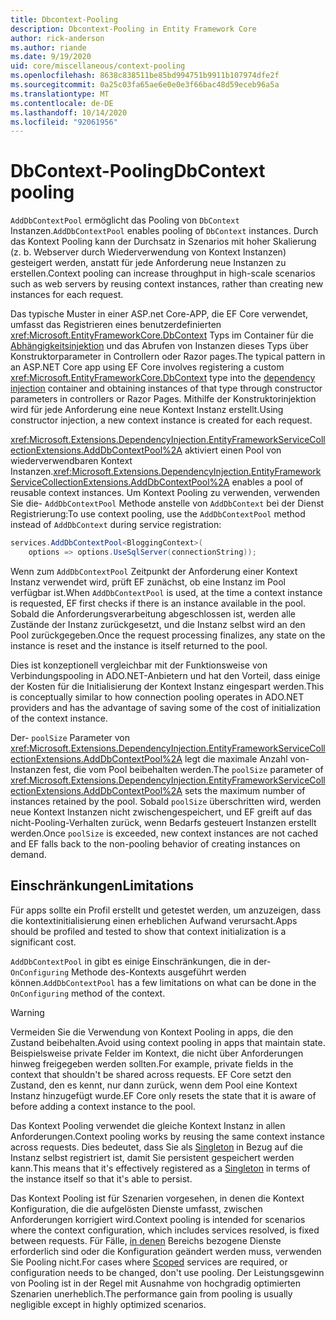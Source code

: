```yaml
---
title: Dbcontext-Pooling
description: Dbcontext-Pooling in Entity Framework Core
author: rick-anderson
ms.author: riande
ms.date: 9/19/2020
uid: core/miscellaneous/context-pooling
ms.openlocfilehash: 8638c838511be85bd994751b9911b107974dfe2f
ms.sourcegitcommit: 0a25c03fa65ae6e0e0e3f66bac48d59eceb96a5a
ms.translationtype: MT
ms.contentlocale: de-DE
ms.lasthandoff: 10/14/2020
ms.locfileid: "92061956"
---
```

# <a name="dbcontext-pooling"></a><span data-ttu-id="54998-103">DbContext-Pooling</span><span class="sxs-lookup"><span data-stu-id="54998-103">DbContext pooling</span></span>

<span data-ttu-id="54998-104">`AddDbContextPool` ermöglicht das Pooling von `DbContext` Instanzen.</span><span class="sxs-lookup"><span data-stu-id="54998-104">`AddDbContextPool` enables pooling of `DbContext` instances.</span></span> <span data-ttu-id="54998-105">Durch das Kontext Pooling kann der Durchsatz in Szenarios mit hoher Skalierung (z. b. Webserver durch Wiederverwendung von Kontext Instanzen) gesteigert werden, anstatt für jede Anforderung neue Instanzen zu erstellen.</span><span class="sxs-lookup"><span data-stu-id="54998-105">Context pooling can increase throughput in high-scale scenarios such as web servers by reusing context instances, rather than creating new instances for each request.</span></span>

<span data-ttu-id="54998-106">Das typische Muster in einer ASP.net Core-APP, die EF Core verwendet, umfasst das Registrieren eines benutzerdefinierten <xref:Microsoft.EntityFrameworkCore.DbContext> Typs im Container für die [Abhängigkeitsinjektion](/aspnet/core/fundamentals/dependency-injection) und das Abrufen von Instanzen dieses Typs über Konstruktorparameter in Controllern oder Razor pages.</span><span class="sxs-lookup"><span data-stu-id="54998-106">The typical pattern in an ASP.NET Core app using EF Core involves registering a custom <xref:Microsoft.EntityFrameworkCore.DbContext> type into the [dependency injection](/aspnet/core/fundamentals/dependency-injection) container and obtaining instances of that type through constructor parameters in controllers or Razor Pages.</span></span> <span data-ttu-id="54998-107">Mithilfe der Konstruktorinjektion wird für jede Anforderung eine neue Kontext Instanz erstellt.</span><span class="sxs-lookup"><span data-stu-id="54998-107">Using constructor injection, a new context instance is created for each request.</span></span>

<span data-ttu-id="54998-108"><xref:Microsoft.Extensions.DependencyInjection.EntityFrameworkServiceCollectionExtensions.AddDbContextPool%2A> aktiviert einen Pool von wiederverwendbaren Kontext Instanzen.</span><span class="sxs-lookup"><span data-stu-id="54998-108"><xref:Microsoft.Extensions.DependencyInjection.EntityFrameworkServiceCollectionExtensions.AddDbContextPool%2A> enables a pool of reusable context instances.</span></span> <span data-ttu-id="54998-109">Um Kontext Pooling zu verwenden, verwenden Sie die- `AddDbContextPool` Methode anstelle von `AddDbContext` bei der Dienst Registrierung:</span><span class="sxs-lookup"><span data-stu-id="54998-109">To use context pooling, use the `AddDbContextPool` method instead of `AddDbContext` during service registration:</span></span>

```csharp
services.AddDbContextPool<BloggingContext>(
    options => options.UseSqlServer(connectionString));
```

<span data-ttu-id="54998-110">Wenn zum `AddDbContextPool` Zeitpunkt der Anforderung einer Kontext Instanz verwendet wird, prüft EF zunächst, ob eine Instanz im Pool verfügbar ist.</span><span class="sxs-lookup"><span data-stu-id="54998-110">When `AddDbContextPool` is used, at the time a context instance is requested, EF first checks if there is an instance available in the pool.</span></span> <span data-ttu-id="54998-111">Sobald die Anforderungsverarbeitung abgeschlossen ist, werden alle Zustände der Instanz zurückgesetzt, und die Instanz selbst wird an den Pool zurückgegeben.</span><span class="sxs-lookup"><span data-stu-id="54998-111">Once the request processing finalizes, any state on the instance is reset and the instance is itself returned to the pool.</span></span>

<span data-ttu-id="54998-112">Dies ist konzeptionell vergleichbar mit der Funktionsweise von Verbindungspooling in ADO.NET-Anbietern und hat den Vorteil, dass einige der Kosten für die Initialisierung der Kontext Instanz eingespart werden.</span><span class="sxs-lookup"><span data-stu-id="54998-112">This is conceptually similar to how connection pooling operates in ADO.NET providers and has the advantage of saving some of the cost of initialization of the context instance.</span></span>

<span data-ttu-id="54998-113">Der- `poolSize` Parameter von <xref:Microsoft.Extensions.DependencyInjection.EntityFrameworkServiceCollectionExtensions.AddDbContextPool%2A> legt die maximale Anzahl von-Instanzen fest, die vom Pool beibehalten werden.</span><span class="sxs-lookup"><span data-stu-id="54998-113">The `poolSize` parameter of <xref:Microsoft.Extensions.DependencyInjection.EntityFrameworkServiceCollectionExtensions.AddDbContextPool%2A> sets the maximum number of instances retained by the pool.</span></span> <span data-ttu-id="54998-114">Sobald `poolSize` überschritten wird, werden neue Kontext Instanzen nicht zwischengespeichert, und EF greift auf das nicht-Pooling-Verhalten zurück, wenn Bedarfs gesteuert Instanzen erstellt werden.</span><span class="sxs-lookup"><span data-stu-id="54998-114">Once `poolSize` is exceeded, new context instances are not cached and  EF falls back to the non-pooling behavior of creating instances on demand.</span></span>

## <a name="limitations"></a><span data-ttu-id="54998-115">Einschränkungen</span><span class="sxs-lookup"><span data-stu-id="54998-115">Limitations</span></span>

<span data-ttu-id="54998-116">Für apps sollte ein Profil erstellt und getestet werden, um anzuzeigen, dass die kontextinitialisierung einen erheblichen Aufwand verursacht.</span><span class="sxs-lookup"><span data-stu-id="54998-116">Apps should be profiled and tested to show that context initialization is a significant cost.</span></span>

<span data-ttu-id="54998-117">`AddDbContextPool` in gibt es einige Einschränkungen, die in der- `OnConfiguring` Methode des-Kontexts ausgeführt werden können.</span><span class="sxs-lookup"><span data-stu-id="54998-117">`AddDbContextPool` has a few limitations on what can be done in the `OnConfiguring` method of the context.</span></span>

> [!WARNING]
> <span data-ttu-id="54998-118">Vermeiden Sie die Verwendung von Kontext Pooling in apps, die den Zustand beibehalten.</span><span class="sxs-lookup"><span data-stu-id="54998-118">Avoid using context pooling in apps that maintain state.</span></span> <span data-ttu-id="54998-119">Beispielsweise private Felder im Kontext, die nicht über Anforderungen hinweg freigegeben werden sollten.</span><span class="sxs-lookup"><span data-stu-id="54998-119">For example, private fields in the context that shouldn't be shared across requests.</span></span> <span data-ttu-id="54998-120">EF Core setzt den Zustand, den es kennt, nur dann zurück, wenn dem Pool eine Kontext Instanz hinzugefügt wurde.</span><span class="sxs-lookup"><span data-stu-id="54998-120">EF Core only resets the state that it is aware of before adding a context instance to the pool.</span></span>

<span data-ttu-id="54998-121">Das Kontext Pooling verwendet die gleiche Kontext Instanz in allen Anforderungen.</span><span class="sxs-lookup"><span data-stu-id="54998-121">Context pooling works by reusing the same context instance across requests.</span></span> <span data-ttu-id="54998-122">Dies bedeutet, dass Sie als [Singleton](/aspnet/core/fundamentals/dependency-injection#service-lifetimes) in Bezug auf die Instanz selbst registriert ist, damit Sie persistent gespeichert werden kann.</span><span class="sxs-lookup"><span data-stu-id="54998-122">This means that it's effectively registered as a [Singleton](/aspnet/core/fundamentals/dependency-injection#service-lifetimes) in terms of the instance itself so that it's able to persist.</span></span>

<span data-ttu-id="54998-123">Das Kontext Pooling ist für Szenarien vorgesehen, in denen die Kontext Konfiguration, die die aufgelösten Dienste umfasst, zwischen Anforderungen korrigiert wird.</span><span class="sxs-lookup"><span data-stu-id="54998-123">Context pooling is intended for scenarios where the context configuration, which includes services resolved, is fixed between requests.</span></span> <span data-ttu-id="54998-124">Für Fälle, [in denen](/aspnet/core/fundamentals/dependency-injection#service-lifetimes) Bereichs bezogene Dienste erforderlich sind oder die Konfiguration geändert werden muss, verwenden Sie Pooling nicht.</span><span class="sxs-lookup"><span data-stu-id="54998-124">For cases where [Scoped](/aspnet/core/fundamentals/dependency-injection#service-lifetimes) services are required, or configuration needs to be changed, don't use pooling.</span></span> <span data-ttu-id="54998-125">Der Leistungsgewinn von Pooling ist in der Regel mit Ausnahme von hochgradig optimierten Szenarien unerheblich.</span><span class="sxs-lookup"><span data-stu-id="54998-125">The performance gain from pooling is usually negligible except in highly optimized scenarios.</span></span>

